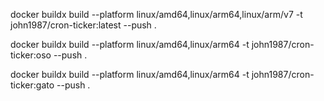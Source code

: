 docker buildx build --platform linux/amd64,linux/arm64,linux/arm/v7 -t john1987/cron-ticker:latest --push .

docker buildx build --platform linux/amd64,linux/arm64 -t john1987/cron-ticker:oso --push .

docker buildx build --platform linux/amd64,linux/arm64 -t john1987/cron-ticker:gato --push .
